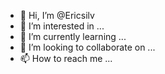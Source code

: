 - 👋 Hi, I’m @Ericsilv
- 👀 I’m interested in ...
- 🌱 I’m currently learning ...
- 💞️ I’m looking to collaborate on ...
- 📫 How to reach me ...

<!---
Ericsilv/Ericsilv is a ✨ special ✨ repository because its `README.md` (this file) appears on your GitHub profile.
You can click the Preview link to take a look at your changes.
--->
